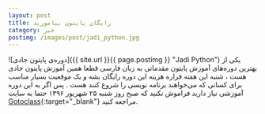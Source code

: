 ```yaml
---
layout: post
title: رایگان پایتون بیاموزید
category: خبر
postimg: /images/post/jadi_python.jpg
---
```

![دوره‌ی پایتون جادی]({{ site.url }}{{ page.postimg }} "Jadi Python")
یکی از بهترین دوره‌های آموزش پایتون مقدماتی به زبان فارسی قطعا همین آموزش پایتون جادی هست ، شنبه این هفته قراره هزینه این دوره رایگان بشه و یک موقعیت بسیار مناسب برای کسانی که می‌خواهند برنامه نویسی را شروع کنند هست .
پس اگر به این دوره آموزشی نیاز دارید فراموش نکنید که صبح روز شنبه ۲۵ شهریور ۱۳۹۶ حتما به سایت [Gotoclass](http://gotoclass.ir){:target="_blank"} مراجعه کنید.
